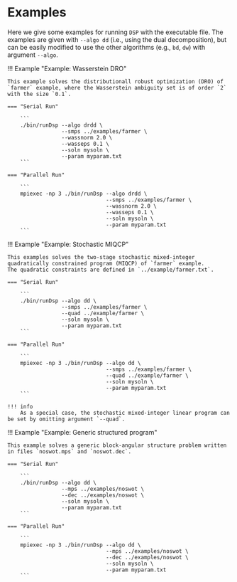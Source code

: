 # Examples

Here we give some examples for running `DSP` with the executable file.
The examples are given with `--algo dd` (i.e., using the dual decomposition), but can be easily modified to use the other algorithms (e.g., `bd`, `dw`) with argument `--algo`.

!!! Example "Example: Wasserstein DRO"

    This example solves the distributionall robust optimization (DRO) of `farmer` example, where the Wasserstein ambiguity set is of order `2` with the size `0.1`.

    === "Serial Run"

        ```
        ./bin/runDsp --algo drdd \
                     --smps ../examples/farmer \
                     --wassnorm 2.0 \
                     --wasseps 0.1 \
                     --soln mysoln \
                     --param myparam.txt
        ```

    === "Parallel Run"

        ```
        mpiexec -np 3 ./bin/runDsp --algo drdd \
                                   --smps ../examples/farmer \
                                   --wassnorm 2.0 \
                                   --wasseps 0.1 \
                                   --soln mysoln \
                                   --param myparam.txt
        ```

!!! Example "Example: Stochastic MIQCP"

    This examples solves the two-stage stochastic mixed-integer quadratically constrained program (MIQCP) of `farmer` example.
    The quadratic constraints are defined in `../example/farmer.txt`.

    === "Serial Run"

        ```
        ./bin/runDsp --algo dd \
                     --smps ../examples/farmer \
                     --quad ../example/farmer \
                     --soln mysoln \
                     --param myparam.txt
        ```

    === "Parallel Run"

        ```
        mpiexec -np 3 ./bin/runDsp --algo dd \
                                   --smps ../examples/farmer \
                                   --quad ../example/farmer \
                                   --soln mysoln \
                                   --param myparam.txt
        ```

    !!! info
        As a special case, the stochastic mixed-integer linear program can be set by omitting argument `--quad`.

!!! Example "Example: Generic structured program"

    This example solves a generic block-angular structure problem written in files `noswot.mps` and `noswot.dec`.

    === "Serial Run"

        ```
        ./bin/runDsp --algo dd \
                     --mps ../examples/noswot \
                     --dec ../examples/noswot \
                     --soln mysoln \
                     --param myparam.txt
        ```

    === "Parallel Run"

        ```
        mpiexec -np 3 ./bin/runDsp --algo dd \
                                   --mps ../examples/noswot \
                                   --dec ../examples/noswot \
                                   --soln mysoln \
                                   --param myparam.txt
        ```
